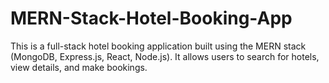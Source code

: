 # MERN-Stack-Hotel-Booking-App
This is a full-stack hotel booking application built using the MERN stack (MongoDB, Express.js, React, Node.js). It allows users to search for hotels, view details, and make bookings. 
